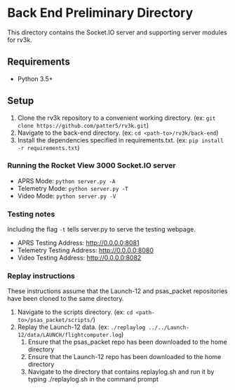 # Back End Preliminary Directory
This directory contains the Socket.IO server and supporting server modules for rv3k.

## Requirements
- Python 3.5+

## Setup
1. Clone the rv3k repository to a convenient working directory. (ex: `git clone https://github.com/patter5/rv3k.git`)
2. Navigate to the back-end directory. (ex: `cd <path-to>/rv3k/back-end`)
3. Install the dependencies specified in requirements.txt. (ex: `pip install -r requirements.txt`)

### Running the Rocket View 3000 Socket.IO server
- APRS Mode: `python server.py -A`
- Telemetry Mode: `python server.py -T`
- Video Mode: `python server.py -V`

### Testing notes
Including the flag `-t` tells server.py to serve the testing webpage.
- APRS Testing Address: http://0.0.0.0:8081
- Telemetry Testing Address: http://0.0.0.0:8080
- Video Testing Address: http://0.0.0.0:8082

### Replay instructions
These instructions assume that the Launch-12 and psas_packet repositories have been cloned to the same directory.
1. Navigate to the scripts directory. (ex: `cd <path-to>/psas_packet/scripts/`)
2. Replay the Launch-12 data. (ex: `./replaylog ../../Launch-12/data/LAUNCH/flightcomputer.log`)
   1. Ensure that the psas_packet repo has been downloaded to the home directory
   2. Ensure that the Launch-12 repo has been downloaded to the home directory
   3. Navigate to the directory that contains replaylog.sh and run it by typing ./replaylog.sh in the command prompt
